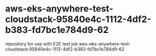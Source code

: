 # aws-eks-anywhere-test-cloudstack-95840e4c-1112-4df2-b383-fd7bc1e784d9-62
repository for use with E2E test job aws-eks-anywhere-test-cloudstack:95840e4c-1112-4df2-b383-fd7bc1e784d9-62
